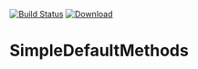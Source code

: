 [![Build Status](https://travis-ci.org/wgr1984/SimpleDefaultMethods.svg?branch=master)](https://travis-ci.org/wgr1984/SimpleDefaultMethods)
[ ![Download](https://api.bintray.com/packages/wgr1984/SimpleDefaultMethods/SimpleDefaultMethods/images/download.svg) ](https://bintray.com/wgr1984/SimpleDefaultMethods/SimpleDefaultMethods/_latestVersion)

# SimpleDefaultMethods
